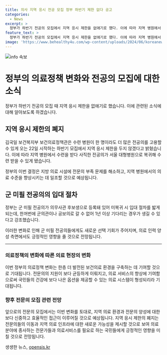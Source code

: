 ```yaml
---
title: 의사 지역 응시 전공 모집 정부 하반기 제한 없다 공고
categories:
  - News
excerpt: >
  정부가 하반기 전공의 모집에서 지역 응시 제한을 없애기로 했다. 이에 따라 지역 병원에서 사직한 전공의가 서울 대형병원으로 복귀해 수련을 받을 수 있게 됐다. 군 미필 전공의는 의무사관 후보생으로 등록돼 있어 미복귀 시 입대 절차를 밟게 되는데, 강조했다.
feature_text: >
  정부가 하반기 전공의 모집에서 지역 응시 제한을 없애기로 했다. 이에 따라 지역 병원에서 사직한 전공의가 서울 대형병원으로 복귀해 수련을 받을 수 있게 됐다. 군 미필 전공의는 의무사관 후보생으로 등록돼 있어 미복귀 시 입대 절차를 밟게 되는데, 강조했다.
image: 'https://www.behealthy4u.com/wp-content/uploads/2024/06/koreanews.jpg'
---
```


<p><img src="https://www.behealthy4u.com/wp-content/uploads/2024/06/koreanews.jpg" alt="info 속보" /></p>

<h1>정부의 의료정책 변화와 전공의 모집에 대한 소식</h1>

<p data-ke-size="size16">정부가 하반기 전공의 모집 때 지역 응시 제한을 없애기로 했습니다. 이에 관련된 소식에 대해 알아보도록 하겠습니다.</p>

<h2 data-ke-size="size26">지역 응시 제한의 폐지</h2>

<p data-ke-size="size16">김국일 보건복지부 보건의료정책관은 수련 병원이 한 명이라도 더 많은 전공의를 고용할 수 있게 오는 22일 시작하는 하반기 모집에서 지역 응시 제한을 두지 않겠다고 밝혔습니다. 이에 따라 지역 병원에서 수련을 받다 사직한 전공의가 서울 대형병원으로 복귀해 수련 받을 수 있게 됐습니다.</p>

<p data-ke-size="size16">정부의 이번 결정은 지방 의료 시설에 전문의 부족 문제를 해소하고, 지역 병원에서의 의료 수준을 향상시키는 데 일조할 것으로 예상됩니다.</p>

<h2 data-ke-size="size26">군 미필 전공의의 입대 절차</h2>

<p data-ke-size="size16">정부는 군 미필 전공의가 의무사관 후보생으로 등록돼 있어 미복귀 시 입대 절차를 밟게 되는데, 한꺼번에 군의관이나 공보의로 갈 수 없어 1년 이상 기다리는 경우가 생길 수 있다고 강조했습니다.</p>

<p data-ke-size="size16">이러한 변화로 인해 군 미필 전공의들에게도 새로운 선택 기회가 주어지며, 의료 인력 양성 측면에서도 긍정적인 영향을 줄 것으로 전망됩니다.</p>

<hr>

<h3>의료정책의 변화에 따른 의료 현장의 변화</h3>

<p data-ke-size="size16">이번 정부의 의료정책 변화는 한층 더 발전된 보건의료 환경을 구축하는 데 기여할 것으로 기대됩니다. 전문의의 지원이 보다 균등하게 이뤄지고, 의료 서비스의 향상에 기여함으로써 국민들의 건강에 보다 나은 옵션을 제공할 수 있는 의료 시스템이 형성되리라 기대됩니다.</p>

<h3>향후 전문의 모집 관련 전망</h3>

<p data-ke-size="size16">앞으로의 전문의 모집에서는 이번 변화를 토대로, 지역 의료 환경과 전문의 양성에 대한 보다 신중하고 효율적인 접근이 이루어질 것으로 예상됩니다. 지역 응시 제한의 폐지는 전문의들의 이동과 지역 의료 인프라에 대한 새로운 가능성을 제시할 것으로 보여 의료 분야에 종사하는 전문가들과 의료서비스를 필요로 하는 국민들에게 긍정적인 영향을 미칠 것으로 전망됩니다.</p>
생생한 뉴스, <a href="https://opensis.kr" rel="dofollow">opensis.kr</a>


